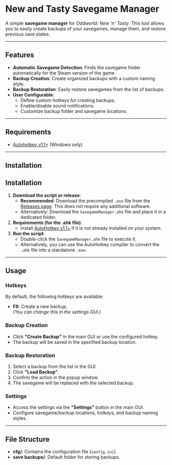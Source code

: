 # New and Tasty Savegame Manager  

A simple **savegame manager** for *Oddworld: New 'n' Tasty*. This tool allows you to easily create backups of your savegames, manage them, and restore previous save states.  

---

## Features  
- **Automatic Savegame Detection**: Finds the savegame folder automatically for the Steam version of the game.  
- **Backup Creation**: Create organized backups with a custom naming style.  
- **Backup Restoration**: Easily restore savegames from the list of backups.  
- **User Configurable**:  
  - Define custom hotkeys for creating backups.  
  - Enable/disable sound notifications.  
  - Customize backup folder and savegame locations.  

---

## Requirements  
- [Autohotkey v1.1+](https://www.autohotkey.com/download/) (Windows only)  

---

## Installation  

## Installation  

1. **Download the script or release**:  
   - **Recommended**: Download the precompiled `.exe` file from the [Releases page](#). This does not require any additional software.  
   - Alternatively: Download the `SavegameManager.ahk` file and place it in a dedicated folder.  
2. **Requirements (for the .ahk file)**:  
   - Install [AutoHotkey v1.1+](https://www.autohotkey.com/download/) if it is not already installed on your system.  
3. **Run the script**:  
   - Double-click the `SavegameManager.ahk` file to execute it.  
   - Alternatively, you can use the AutoHotkey compiler to convert the `.ahk` file into a standalone `.exe`.  

---

## Usage  

### Hotkeys  
By default, the following hotkeys are available:  
- **F9**: Create a new backup.  
  *(You can change this in the settings GUI.)*  

### Backup Creation  
- Click **"Create Backup"** in the main GUI or use the configured hotkey.  
- The backup will be saved in the specified backup location.  

### Backup Restoration  
1. Select a backup from the list in the GUI.  
2. Click **"Load Backup"**.  
3. Confirm the action in the popup window.  
4. The savegame will be replaced with the selected backup.  

### Settings  
- Access the settings via the **"Settings"** button in the main GUI.  
- Configure savegame/backup locations, hotkeys, and backup naming styles.  

---

## File Structure  
- **cfg/**: Contains the configuration file (`config.ini`).  
- **save backups/**: Default folder for storing backups.  

